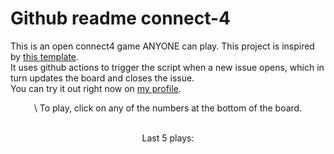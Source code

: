 # Github readme connect-4


This is an open connect4 game ANYONE can play. This project is inspired by [this template](https://github.com/marcizhu/readme-chess).<br>
It uses github actions to trigger the script when a new issue opens, which in turn updates the board and closes the issue.<br>
You can try it out right now on [my profile](https://github.com/mastagoon).

<!-- turn message here -->
<div align="center">\
To play, click on any of the numbers at the bottom of the board.

<!-- board goes here -->

<br/>
<br/>

Last 5 plays:
<!-- latest moves here -->

  </div>

